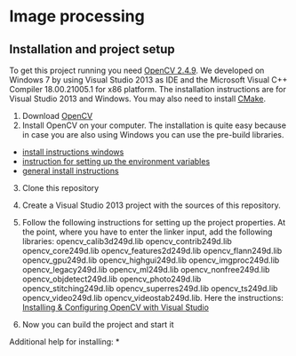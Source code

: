 Image processing
================

Installation and project setup
-------------------
To get this project running you need [OpenCV 2.4.9](http://opencv.org/). We developed on Windows 7 by using Visual Studio 2013 as IDE and the Microsoft Visual C++ Compiler 18.00.21005.1 for x86 platform. The installation instructions are for Visual Studio 2013 and Windows. You may also need to install [CMake](http://www.cmake.org/).

1. Download [OpenCV](http://opencv.org/)
2. Install OpenCV on your computer. The installation is quite easy because in case you are also using Windows you can use the pre-build libraries.
  * [install instructions windows](http://docs.opencv.org/doc/tutorials/introduction/windows_install/windows_install.html#windows-installation)
  * [instruction for setting up the environment variables](http://docs.opencv.org/doc/tutorials/introduction/windows_install/windows_install.html#windowssetpathandenviromentvariable)
  * [general install instructions](http://docs.opencv.org/doc/tutorials/introduction/table_of_content_introduction/table_of_content_introduction.html)
3. Clone this repository
4. Create a Visual Studio 2013 project with the sources of this repository.
5. Follow the following instructions for setting up the project properties. At the point, where you have to enter the linker input, add the following libraries:
opencv_calib3d249d.lib
opencv_contrib249d.lib
opencv_core249d.lib
opencv_features2d249d.lib
opencv_flann249d.lib
opencv_gpu249d.lib
opencv_highgui249d.lib
opencv_imgproc249d.lib
opencv_legacy249d.lib
opencv_ml249d.lib
opencv_nonfree249d.lib
opencv_objdetect249d.lib
opencv_photo249d.lib
opencv_stitching249d.lib
opencv_superres249d.lib
opencv_ts249d.lib
opencv_video249d.lib
opencv_videostab249d.lib. Here the instructions: [Installing & Configuring OpenCV with Visual Studio](http://opencv-srf.blogspot.co.at/2013/05/installing-configuring-opencv-with-vs.html)

8. Now you can build the project and start it

Additional help for installing:
* 